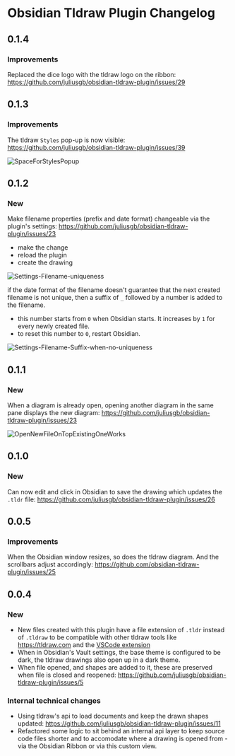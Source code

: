 # Obsidian Tldraw Plugin Changelog

## 0.1.4

### Improvements

Replaced the dice logo with the tldraw logo on the ribbon:
https://github.com/juliusgb/obsidian-tldraw-plugin/issues/29

## 0.1.3

### Improvements

The tldraw `Styles` pop-up is now visible:
https://github.com/juliusgb/obsidian-tldraw-plugin/issues/39

![SpaceForStylesPopup](https://user-images.githubusercontent.com/85777/204081610-37b9213c-4b7b-4638-9d17-cdffe19c6062.gif)


## 0.1.2

### New

Make filename properties (prefix and date format) changeable via the plugin's settings:
https://github.com/juliusgb/obsidian-tldraw-plugin/issues/23

- make the change
- reload the plugin
- create the drawing

![Settings-Filename-uniqueness](https://user-images.githubusercontent.com/85777/203471639-aae7e5b5-80dc-4fd6-b2f3-423a2045fb3e.gif)


if the date format of the filename doesn't guarantee that the next created filename is not unique, then a
suffix of `_` followed by a number is added to the filename.

- this number starts from `0` when Obsidian starts. It increases by `1` for every newly created file.
- to reset this number to `0`, restart Obsidian.

![Settings-Filename-Suffix-when-no-uniqueness](https://user-images.githubusercontent.com/85777/203471538-29768d69-d2d0-4773-8c87-16e6e3aa8085.gif)


## 0.1.1

### New

When a diagram is already open,
opening another diagram in the same pane displays the new diagram:
https://github.com/juliusgb/obsidian-tldraw-plugin/issues/23

![OpenNewFileOnTopExistingOneWorks](https://user-images.githubusercontent.com/85777/198817330-e9fbb6b0-8864-4e91-8a67-447ccee75ee6.gif)

## 0.1.0

### New

Can now edit and click in Obsidian to save the drawing which updates the `.tldr` file:
https://github.com/juliusgb/obsidian-tldraw-plugin/issues/26

## 0.0.5

### Improvements

When the Obsidian window resizes, so does the tldraw diagram. And the scrollbars adjust accordingly:
https://github.com/obsidian-tldraw-plugin/issues/25

## 0.0.4

### New
- New files created with this plugin have a file extension of `.tldr` instead of `.tldraw` to be compatible with other
tldraw tools like <https://tldraw.com> and the [VSCode extension](https://marketplace.visualstudio.com/items?itemName=tldraw-org.tldraw-vscode)
- When in Obsidian's Vault settings, the base theme is configured to be dark, the tldraw drawings also open up in a
dark theme.
- When file opened, and shapes are added to it, these are preserved when file is closed and reopened:
https://github.com/juliusgb/obsidian-tldraw-plugin/issues/5

### Internal technical changes

- Using tldraw's api to load documents and keep the drawn shapes updated:
https://github.com/juliusgb/obsidian-tldraw-plugin/issues/11
- Refactored some logic to sit behind an internal api layer to keep source code files shorter and
to accomodate where a drawing is opened from - via the Obsidian Ribbon or via this custom view.
